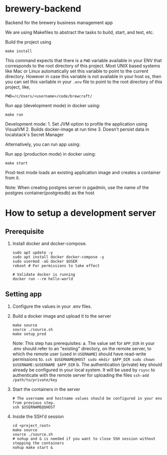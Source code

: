 # brewery-backend
Backend for the brewery business management app

We are using Makefiles to abstract the tasks to build, start, and test, etc.


Build the project using
```
make install
```

This command expects that there is a `PWD` variable available in your ENV that corresponds to the root directory of this project. Most UNIX based systems like Mac or Linux automatically set this variable to point to the current directory. However in case this variable is not available in your host os, then you can set this varilable in your `.env` file to point to the root directory of this project, like,

```
PWD=/c/Users/<username>/code/brewcraft/
```



Run app (development mode) in docker using:
```
make run
```
Development mode:
    1. Set JVM option to profile the application using VisualVM
    2. Builds docker-image at run time
    3. Doesn't persist data in localstack's Secret Manager

Alternatively, you can run app using:


Run app (production mode) in docker using:
```
make start
```
Prod-test mode loads an existing application image and creates a container from it.


Note: When creating postgres server in pgadmin, use the name of the postgres container(postgresdb) as the host

# How to setup a development server

## Prerequisite

1. Install docker and docker-compose.
    ```
    sudo apt update -y
    sudo apt install docker docker-compose -y
    sudo usermod -aG docker $USER
    reboot # For permissions to take effect

    # Validate docker is running
    docker run --rm hello-world
    ```

## Setting app

1. Configure the values in your .env files.

2. Build a docker image and upload it to the server
    ```
    make source
    source ./source.sh
    make setup_prod
    ```
    Note: This step has prerequisites:
        a. The value set for `APP_DIR` in your .env should refer to an "existing" directory, on the remote server, to which the remote user (used in `USERNAME`) should have read-write permissions to.
            ```
            ssh $USERNAME@HOST
            sudo mkdir $APP_DIR
            sudo chown $USERNAME:$USERNAME $APP_DIR
            ```
        b. The authentication (private) key should already be configured in your local system. It will be used by `rsync` to authenticate with the remote server for uploading the files
            ```
            ssh-add /path/to/private/key
            ```

3. Start the containers in the server
    ```
    # The username and hostname values should be configured in your env from previous step.
    ssh $USERNAME@$HOST
    ```

4. Inside the SSH'd session
    ``` 
    cd <project_root>
    make source
    source ./source.sh
    # nohup and & is needed if you want to close SSH session without stopping the containers
    nohup make start &
    ``` 
